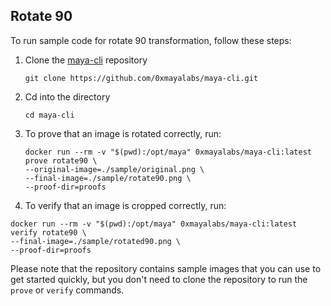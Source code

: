 ## Rotate 90

To run sample code for rotate 90 transformation, follow these steps:
1. Clone the [maya-cli](https://github.com/0xmayalabs/maya-cli) repository
    ```shell
    git clone https://github.com/0xmayalabs/maya-cli.git
    ```
2. Cd into the directory
    ```shell
    cd maya-cli
    ```
3. To prove that an image is rotated correctly, run:
   ```shell
   docker run --rm -v "$(pwd):/opt/maya" 0xmayalabs/maya-cli:latest prove rotate90 \
   --original-image=./sample/original.png \
   --final-image=./sample/rotate90.png \
   --proof-dir=proofs
   ```
4. To verify that an image is cropped correctly, run:
```shell
docker run --rm -v "$(pwd):/opt/maya" 0xmayalabs/maya-cli:latest verify rotate90 \
--final-image=./sample/rotated90.png \
--proof-dir=proofs
```

Please note that the repository contains sample images that you can use to get started quickly,
but you don't need to clone the repository to run the `prove` or `verify` commands.
